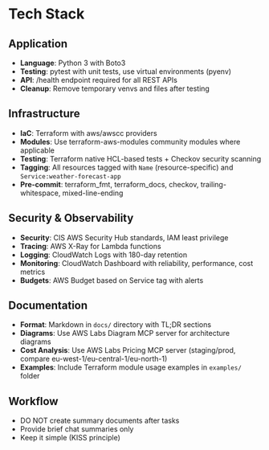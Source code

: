 # Tech Stack

## Application
- **Language**: Python 3 with Boto3
- **Testing**: pytest with unit tests, use virtual environments (pyenv)
- **API**: /health endpoint required for all REST APIs
- **Cleanup**: Remove temporary venvs and files after testing

## Infrastructure
- **IaC**: Terraform with aws/awscc providers
- **Modules**: Use terraform-aws-modules community modules where applicable
- **Testing**: Terraform native HCL-based tests + Checkov security scanning
- **Tagging**: All resources tagged with `Name` (resource-specific) and `Service:weather-forecast-app`
- **Pre-commit**: terraform_fmt, terraform_docs, checkov, trailing-whitespace, mixed-line-ending

## Security & Observability
- **Security**: CIS AWS Security Hub standards, IAM least privilege
- **Tracing**: AWS X-Ray for Lambda functions
- **Logging**: CloudWatch Logs with 180-day retention
- **Monitoring**: CloudWatch Dashboard with reliability, performance, cost metrics
- **Budgets**: AWS Budget based on Service tag with alerts

## Documentation
- **Format**: Markdown in `docs/` directory with TL;DR sections
- **Diagrams**: Use AWS Labs Diagram MCP server for architecture diagrams
- **Cost Analysis**: Use AWS Labs Pricing MCP server (staging/prod, compare eu-west-1/eu-central-1/eu-north-1)
- **Examples**: Include Terraform module usage examples in `examples/` folder

## Workflow
- DO NOT create summary documents after tasks
- Provide brief chat summaries only
- Keep it simple (KISS principle)

